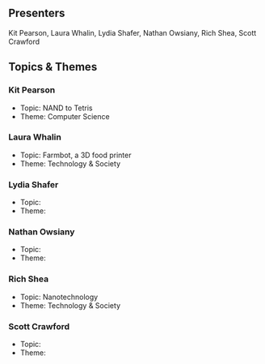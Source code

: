## Presenters

Kit Pearson, Laura Whalin, Lydia Shafer, Nathan Owsiany, Rich Shea, Scott Crawford

## Topics & Themes

### Kit Pearson

* Topic: NAND to Tetris
* Theme: Computer Science

### Laura Whalin

* Topic: Farmbot, a 3D food printer
* Theme: Technology & Society

### Lydia Shafer

* Topic:
* Theme:

### Nathan Owsiany

* Topic:
* Theme:

### Rich Shea

* Topic:  Nanotechnology
* Theme: Technology & Society

### Scott Crawford

* Topic:
* Theme:
